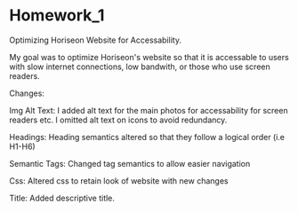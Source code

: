 # Homework_1
Optimizing Horiseon Website for Accessability.

My goal was to optimize Horiseon's website so that it is accessable to users with slow internet connections, low bandwith, or those who use screen readers.

Changes:

Img Alt Text: I added alt text for the main photos for accessability for screen readers etc. I omitted alt text on icons to avoid redundancy.

Headings: Heading semantics altered so that they follow a logical order (i.e H1-H6)

Semantic Tags: Changed tag semantics to allow easier navigation

Css: Altered css to retain look of website with new changes

Title: Added descriptive title.